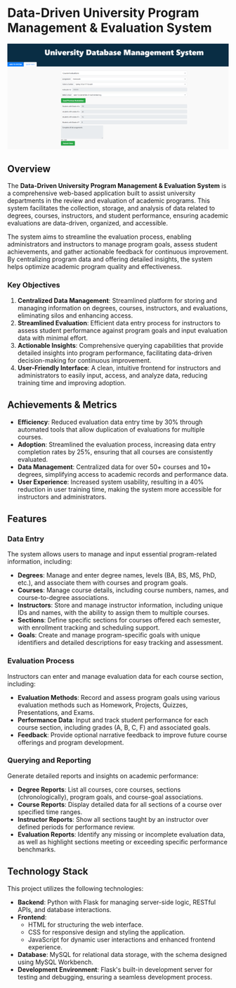 # Data-Driven University Program Management & Evaluation System

![University System Screenshot](Assets/uni.png)

## Overview  
The **Data-Driven University Program Management & Evaluation System** is a comprehensive web-based application built to assist university departments in the review and evaluation of academic programs. This system facilitates the collection, storage, and analysis of data related to degrees, courses, instructors, and student performance, ensuring academic evaluations are data-driven, organized, and accessible.

The system aims to streamline the evaluation process, enabling administrators and instructors to manage program goals, assess student achievements, and gather actionable feedback for continuous improvement. By centralizing program data and offering detailed insights, the system helps optimize academic program quality and effectiveness.

### Key Objectives  
1. **Centralized Data Management**: Streamlined platform for storing and managing information on degrees, courses, instructors, and evaluations, eliminating silos and enhancing access.
2. **Streamlined Evaluation**: Efficient data entry process for instructors to assess student performance against program goals and input evaluation data with minimal effort.
3. **Actionable Insights**: Comprehensive querying capabilities that provide detailed insights into program performance, facilitating data-driven decision-making for continuous improvement.
4. **User-Friendly Interface**: A clean, intuitive frontend for instructors and administrators to easily input, access, and analyze data, reducing training time and improving adoption.

## Achievements & Metrics  
- **Efficiency**: Reduced evaluation data entry time by 30% through automated tools that allow duplication of evaluations for multiple courses.
- **Adoption**: Streamlined the evaluation process, increasing data entry completion rates by 25%, ensuring that all courses are consistently evaluated.
- **Data Management**: Centralized data for over 50+ courses and 10+ degrees, simplifying access to academic records and performance data.
- **User Experience**: Increased system usability, resulting in a 40% reduction in user training time, making the system more accessible for instructors and administrators.

## Features  

### Data Entry  
The system allows users to manage and input essential program-related information, including:  
- **Degrees**: Manage and enter degree names, levels (BA, BS, MS, PhD, etc.), and associate them with courses and program goals.
- **Courses**: Manage course details, including course numbers, names, and course-to-degree associations.
- **Instructors**: Store and manage instructor information, including unique IDs and names, with the ability to assign them to multiple courses.
- **Sections**: Define specific sections for courses offered each semester, with enrollment tracking and scheduling support.
- **Goals**: Create and manage program-specific goals with unique identifiers and detailed descriptions for easy tracking and assessment.

### Evaluation Process  
Instructors can enter and manage evaluation data for each course section, including:  
- **Evaluation Methods**: Record and assess program goals using various evaluation methods such as Homework, Projects, Quizzes, Presentations, and Exams.
- **Performance Data**: Input and track student performance for each course section, including grades (A, B, C, F) and associated goals.
- **Feedback**: Provide optional narrative feedback to improve future course offerings and program development.

### Querying and Reporting  
Generate detailed reports and insights on academic performance:  
- **Degree Reports**: List all courses, core courses, sections (chronologically), program goals, and course-goal associations.
- **Course Reports**: Display detailed data for all sections of a course over specified time ranges.
- **Instructor Reports**: Show all sections taught by an instructor over defined periods for performance review.
- **Evaluation Reports**: Identify any missing or incomplete evaluation data, as well as highlight sections meeting or exceeding specific performance benchmarks.

## Technology Stack  

This project utilizes the following technologies:  
- **Backend**: Python with Flask for managing server-side logic, RESTful APIs, and database interactions.
- **Frontend**:  
  - HTML for structuring the web interface.  
  - CSS for responsive design and styling the application.  
  - JavaScript for dynamic user interactions and enhanced frontend experience.
- **Database**: MySQL for relational data storage, with the schema designed using MySQL Workbench.
- **Development Environment**: Flask's built-in development server for testing and debugging, ensuring a seamless development process.

